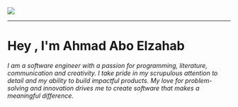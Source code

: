 <img src="https://github.com/AhmadAbuAlzahab/AhmadAbuAlzahab/blob/main/ProfileTopBanner.gif?raw=true"/>

---
<h1>Hey , I'm <strong>Ahmad Abo Elzahab</strong></h1>
<p>

<i>
I am a software engineer with a passion for programming, literature, communication and creativity. I take pride in my scrupulous attention to detail and my ability to build impactful products. My love for problem-solving and innovation drives me to create software that makes a meaningful difference.</i>




</p>




